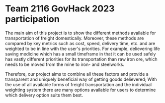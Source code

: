 # Team 2116 GovHack 2023 participation

The main aim of this project is to show the different methods available for transportation of freight domestically. Moreover, these methods are compared by key metrics such as cost, speed, delivery time, etc. and are weighted to be in line with the user's priorities.
For example, delievering life saving medicine which has a small timeframe in that it can be used safely has vastly different priorities for its transportation than raw iron ore, which needs to be moved from the mine to iron- and steelworks.

Therefore, our project aims to combine all these factors and provide a transparent and uniquely beneficial way of getting goods delievered; With the use of all available forms of freight transportation and the individual weighting system there are many options available for users to determine which delivery option suits them best.
